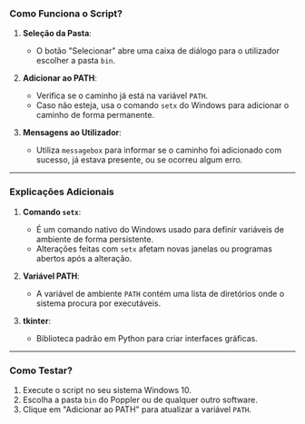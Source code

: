 ﻿### Como Funciona o Script?

1. **Seleção da Pasta**:
   - O botão "Selecionar" abre uma caixa de diálogo para o utilizador escolher a pasta `bin`.

2. **Adicionar ao PATH**:
   - Verifica se o caminho já está na variável `PATH`.
   - Caso não esteja, usa o comando `setx` do Windows para adicionar o caminho de forma permanente.

3. **Mensagens ao Utilizador**:
   - Utiliza `messagebox` para informar se o caminho foi adicionado com sucesso, já estava presente, ou se ocorreu algum erro.

---

### Explicações Adicionais

1. **Comando `setx`**:
   - É um comando nativo do Windows usado para definir variáveis de ambiente de forma persistente.
   - Alterações feitas com `setx` afetam novas janelas ou programas abertos após a alteração.

2. **Variável PATH**:
   - A variável de ambiente `PATH` contém uma lista de diretórios onde o sistema procura por executáveis.

3. **tkinter**:
   - Biblioteca padrão em Python para criar interfaces gráficas.

---

### Como Testar?

1. Execute o script no seu sistema Windows 10.
2. Escolha a pasta `bin` do Poppler ou de qualquer outro software.
3. Clique em "Adicionar ao PATH" para atualizar a variável `PATH`.
